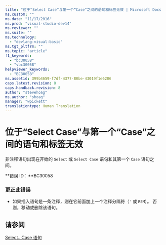 ```yaml
---
title: "位于“Select Case”与第一个“Case”之间的语句和标签无效 | Microsoft Docs"
ms.custom: ""
ms.date: "11/17/2016"
ms.prod: "visual-studio-dev14"
ms.reviewer: ""
ms.suite: ""
ms.technology: 
  - "devlang-visual-basic"
ms.tgt_pltfrm: ""
ms.topic: "article"
f1_keywords: 
  - "bc30058"
  - "vbc30058"
helpviewer_keywords: 
  - "BC30058"
ms.assetid: 399b4659-f7df-4377-80be-43019f1e6206
caps.latest.revision: 8
caps.handback.revision: 8
author: "stevehoag"
ms.author: "shoag"
manager: "wpickett"
translationtype: Human Translation
---
```

# 位于“Select Case”与第一个“Case”之间的语句和标签无效
非注释语句出现在开始的 `Select` 或 `Select Case` 语句和其第一个 `Case` 语句之间。  
  
 **错误 ID：**BC30058  
  
### 更正此错误  
  
-   如果插入语句是一条注释，则在它前面加上一个注释分隔符（`'` 或 `REM`）。 否则，移动或删除该语句。  
  
## 请参阅  
 [Select...Case 语句](../../visual-basic/language-reference/statements/select-case-statement.md)